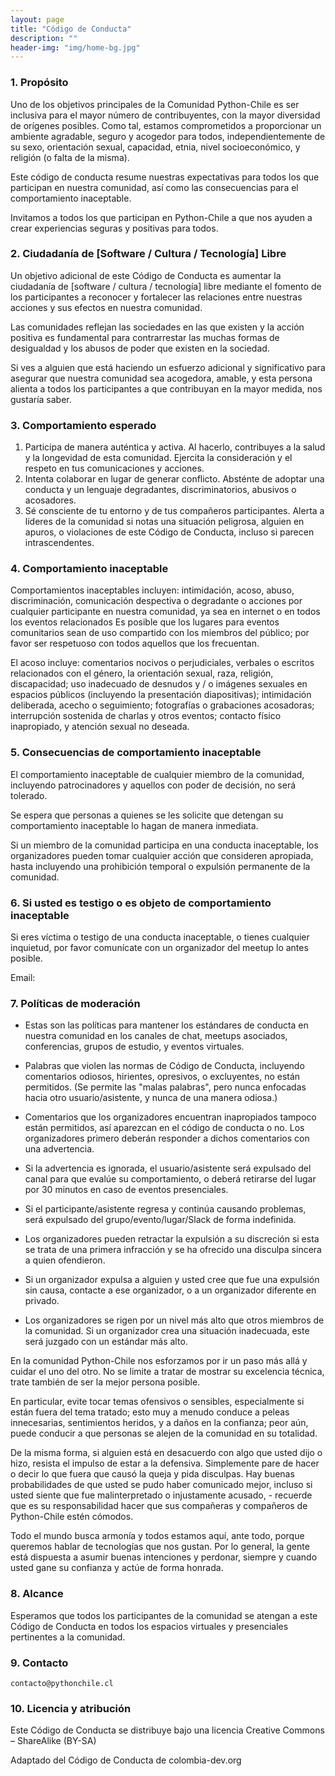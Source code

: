 ```yaml
---
layout: page
title: "Código de Conducta"
description: ""
header-img: "img/home-bg.jpg"
---
```



### 1. Propósito

Uno de los objetivos principales de la Comunidad Python-Chile es ser inclusiva para el mayor número de contribuyentes, con la mayor diversidad de orígenes posibles. Como tal, estamos comprometidos a proporcionar un ambiente agradable, seguro y acogedor para todos, independientemente de su sexo, orientación sexual, capacidad, etnia, nivel socioeconómico, y religión (o falta de la misma).

Este código de conducta resume nuestras expectativas para todos los que participan en nuestra comunidad, así como las consecuencias para el comportamiento inaceptable.

Invitamos a todos los que participan en Python-Chile a que nos ayuden a crear experiencias seguras y positivas para todos.


### 2. Ciudadanía de [Software / Cultura / Tecnología] Libre

Un objetivo adicional de este Código de Conducta es aumentar la ciudadanía de [software / cultura / tecnología] libre mediante el fomento de los participantes a reconocer y fortalecer las relaciones entre nuestras acciones y sus efectos en nuestra comunidad.

Las comunidades reflejan las sociedades en las que existen y la acción positiva es fundamental para contrarrestar las muchas formas de desigualdad y los abusos de poder que existen en la sociedad.

Si ves a alguien que está haciendo un esfuerzo adicional y significativo para asegurar que nuestra comunidad sea acogedora, amable, y esta persona alienta a todos los participantes a que contribuyan en la mayor medida, nos gustaría saber.

### 3. Comportamiento esperado

1. Participa de manera auténtica y activa. Al hacerlo, contribuyes a la salud y la longevidad de esta comunidad.
Ejercita la consideración y el respeto en tus comunicaciones y acciones.
2. Intenta colaborar en lugar de generar conflicto.
Absténte de adoptar una conducta y un lenguaje degradantes, discriminatorios, abusivos o acosadores.
3. Sé consciente de tu entorno y de tus compañeros participantes. Alerta a líderes de la comunidad si notas una situación peligrosa, alguien en apuros, o violaciones de este Código de Conducta, incluso si parecen intrascendentes.

### 4. Comportamiento inaceptable

Comportamientos inaceptables incluyen: intimidación, acoso, abuso, discriminación, comunicación despectiva o degradante o acciones por cualquier participante en nuestra comunidad, ya sea en internet o en todos los eventos relacionados Es posible que los lugares para eventos comunitarios sean de uso compartido con los miembros del público; por favor ser respetuoso con todos aquellos que los frecuentan.

El acoso incluye: comentarios nocivos o perjudiciales, verbales o escritos relacionados con el género, la orientación sexual, raza, religión, discapacidad; uso inadecuado de desnudos y / o imágenes sexuales en espacios públicos (incluyendo la presentación diapositivas); intimidación deliberada, acecho o seguimiento; fotografías o grabaciones acosadoras; interrupción sostenida de charlas y otros eventos; contacto físico inapropiado, y atención sexual no deseada.

### 5. Consecuencias de comportamiento inaceptable

El comportamiento inaceptable de cualquier miembro de la comunidad, incluyendo patrocinadores y aquellos con poder de decisión, no será tolerado.

Se espera que personas a quienes se les solicite que detengan su comportamiento inaceptable lo hagan de manera inmediata.

Si un miembro de la comunidad participa en una conducta inaceptable, los organizadores pueden tomar cualquier acción que consideren apropiada, hasta incluyendo una prohibición temporal o expulsión permanente de la comunidad.

### 6. Si usted es testigo o es objeto de comportamiento inaceptable

Si eres víctima o testigo de una conducta inaceptable, o tienes cualquier inquietud, por favor comunícate con un organizador del meetup lo antes posible.

Email: 

### 7. Políticas de moderación

- Estas son las políticas para mantener los estándares de conducta en nuestra comunidad en los canales de chat, meetups asociados, conferencias, grupos de estudio, y eventos virtuales.

- Palabras que violen las normas de Código de Conducta, incluyendo comentarios odiosos, hirientes, opresivos, o excluyentes, no están permitidos. (Se permite las "malas palabras", pero nunca enfocadas hacia otro usuario/asistente, y nunca de una manera odiosa.)
- Comentarios que los organizadores encuentran inapropiados tampoco están permitidos, así aparezcan en el código de conducta o no.
Los organizadores primero deberán responder a dichos comentarios con una advertencia.
- Si la advertencia es ignorada, el usuario/asistente será expulsado del canal para que evalúe su comportamiento, o deberá retirarse del lugar por 30 minutos en caso de eventos presenciales.
- Si el participante/asistente regresa y continúa causando problemas, será expulsado del grupo/evento/lugar/Slack de forma indefinida.
- Los organizadores pueden retractar la expulsión a su discreción si esta se trata de una primera infracción y se ha ofrecido una disculpa sincera a quien ofendieron.
- Si un organizador expulsa a alguien y usted cree que fue una expulsión sin causa, contacte a ese organizador, o a un organizador diferente en privado.
- Los organizadores se rigen por un nivel más alto que otros miembros de la comunidad. Si un organizador crea una situación inadecuada, este será juzgado con un estándar más alto.

En la comunidad Python-Chile nos esforzamos por ir un paso más allá y cuidar el uno del otro. No se limite a tratar de mostrar su excelencia técnica, trate también de ser la mejor persona posible.

En particular, evite tocar temas ofensivos o sensibles, especialmente si están fuera del tema tratado; esto muy a menudo conduce a peleas innecesarias, sentimientos heridos, y a daños en la confianza; peor aún, puede conducir a que personas se alejen de la comunidad en su totalidad.

De la misma forma, si alguien está en desacuerdo con algo que usted dijo o hizo, resista el impulso de estar a la defensiva. Simplemente pare de hacer o decir lo que fuera que causó la queja y pida disculpas. Hay buenas probabilidades de que usted se pudo haber comunicado mejor, incluso si usted siente que fue malinterpretado o injustamente acusado, - recuerde que es su responsabilidad hacer que sus compañeras y compañeros de Python-Chile estén cómodos.

Todo el mundo busca armonía y todos estamos aquí, ante todo, porque queremos hablar de tecnologías que nos gustan. Por lo general, la gente está dispuesta a asumir buenas intenciones y perdonar, siempre y cuando usted gane su confianza y actúe de forma honrada.

### 8. Alcance

Esperamos que todos los participantes de la comunidad se atengan a este Código de Conducta en todos los espacios virtuales y presenciales pertinentes a la comunidad.
### 9. Contacto

    contacto@pythonchile.cl
    

### 10. Licencia y atribución

Este Código de Conducta se distribuye bajo una licencia Creative Commons – ShareAlike (BY-SA)

Adaptado del Código de Conducta de colombia-dev.org
